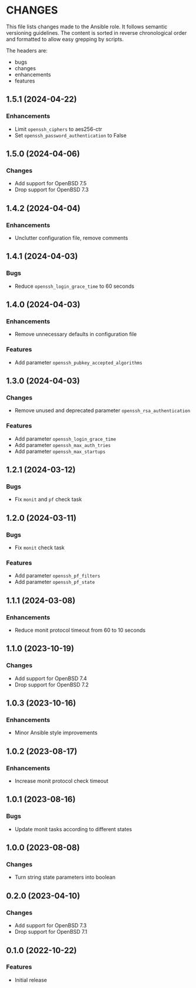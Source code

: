 # CHANGES

This file lists changes made to the Ansible role. It follows semantic versioning
guidelines. The content is sorted in reverse chronological order and formatted
to allow easy grepping by scripts.

The headers are:
- bugs
- changes
- enhancements
- features

## 1.5.1 (2024-04-22)

### Enhancements

- Limit `openssh_ciphers` to aes256-ctr
- Set `openssh_password_authentication` to False

## 1.5.0 (2024-04-06)

### Changes

- Add support for OpenBSD 7.5
- Drop support for OpenBSD 7.3

## 1.4.2 (2024-04-04)

### Enhancements

- Unclutter configuration file, remove comments

## 1.4.1 (2024-04-03)

### Bugs

- Reduce `openssh_login_grace_time` to 60 seconds

## 1.4.0 (2024-04-03)

### Enhancements

- Remove unnecessary defaults in configuration file

### Features

- Add parameter `openssh_pubkey_accepted_algorithms`

## 1.3.0 (2024-04-03)

### Changes

- Remove unused and deprecated parameter `openssh_rsa_authentication`

### Features

- Add parameter `openssh_login_grace_time`
- Add parameter `openssh_max_auth_tries`
- Add parameter `openssh_max_startups`

## 1.2.1 (2024-03-12)

### Bugs

- Fix `monit` and `pf` check task

## 1.2.0 (2024-03-11)

### Bugs

- Fix `monit` check task

### Features

- Add parameter `openssh_pf_filters`
- Add parameter `openssh_pf_state`

## 1.1.1 (2024-03-08)

### Enhancements

- Reduce monit protocol timeout from 60 to 10 seconds

## 1.1.0 (2023-10-19)

### Changes

- Add support for OpenBSD 7.4
- Drop support for OpenBSD 7.2

## 1.0.3 (2023-10-16)

### Enhancements

- Minor Ansible style improvements

## 1.0.2 (2023-08-17)

### Enhancements

- Increase monit protocol check timeout

## 1.0.1 (2023-08-16)

### Bugs

- Update monit tasks according to different states

## 1.0.0 (2023-08-08)

### Changes

- Turn string state parameters into boolean

## 0.2.0 (2023-04-10)

### Changes

- Add support for OpenBSD 7.3
- Drop support for OpenBSD 7.1

## 0.1.0 (2022-10-22)

### Features

- Initial release
